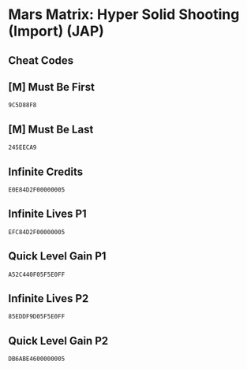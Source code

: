 # Mars Matrix: Hyper Solid Shooting (Import) (JAP)

## Cheat Codes

## [M] Must Be First

```
9C5D88F8

```

## [M] Must Be Last

```
245EECA9

```

## Infinite Credits

```
E0E84D2F00000005

```

## Infinite Lives P1

```
EFC84D2F00000005

```

## Quick Level Gain P1

```
A52C440F05F5E0FF

```

## Infinite Lives P2

```
85EDDF9D05F5E0FF

```

## Quick Level Gain P2

```
DB6ABE4600000005

```

